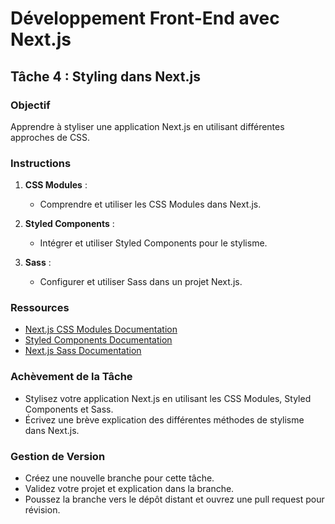 
# Développement Front-End avec Next.js

## Tâche 4 : Styling dans Next.js

### Objectif
Apprendre à styliser une application Next.js en utilisant différentes approches de CSS.

### Instructions
1. **CSS Modules** :
    - Comprendre et utiliser les CSS Modules dans Next.js.

2. **Styled Components** :
    - Intégrer et utiliser Styled Components pour le stylisme.

3. **Sass** :
    - Configurer et utiliser Sass dans un projet Next.js.

### Ressources
- [Next.js CSS Modules Documentation](https://nextjs.org/docs/basic-features/built-in-css-support)
- [Styled Components Documentation](https://styled-components.com/docs)
- [Next.js Sass Documentation](https://nextjs.org/docs/basic-features/built-in-css-support#sass-support)

### Achèvement de la Tâche
- Stylisez votre application Next.js en utilisant les CSS Modules, Styled Components et Sass.
- Écrivez une brève explication des différentes méthodes de stylisme dans Next.js.

### Gestion de Version
- Créez une nouvelle branche pour cette tâche.
- Validez votre projet et explication dans la branche.
- Poussez la branche vers le dépôt distant et ouvrez une pull request pour révision.
